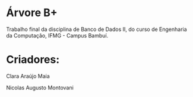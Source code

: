 # Árvore B+
Trabalho final da disciplina de Banco de Dados II, do curso de Engenharia da Computação, IFMG - Campus Bambuí.

# Criadores:
Clara Araújo Maia

Nicolas Augusto Montovani
